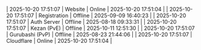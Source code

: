| 2025-10-20 17:51:07 | Website | Online | 2025-10-20 17:51:04 |
| 2025-10-20 17:51:07 | Registration | Offline | 2025-09-09 16:40:23 |
| 2025-10-20 17:51:07 | Auth Server | Offline | 2025-08-18 09:33:31 |
| 2025-10-20 17:51:07 | Kezan (PvE) | Offline | 2025-10-11 12:51:30 |
| 2025-10-20 17:51:07 | Gurubashi (PvP) | Offline | 2025-08-23 21:44:06 |
| 2025-10-20 17:51:07 | Cloudflare | Online | 2025-10-20 17:51:04 |
